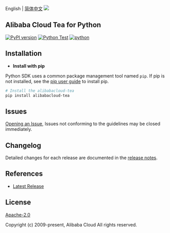 English | [简体中文](README-CN.md)
![](https://aliyunsdk-pages.alicdn.com/icons/AlibabaCloud.svg)

## Alibaba Cloud Tea for Python

[![PyPI version](https://badge.fury.io/py/alibabacloud-tea.svg)](https://badge.fury.io/py/alibabacloud-tea)
[![Python Test](https://github.com/aliyun/tea-python/actions/workflows/testPython.yml/badge.svg)](https://github.com/aliyun/tea-python/actions/workflows/testPython.yml)
[![python](https://img.shields.io/pypi/pyversions/alibabacloud-tea.svg)](https://img.shields.io/pypi/pyversions/alibabacloud-tea.svg)

## Installation
- **Install with pip**

Python SDK uses a common package management tool named `pip`. If pip is not installed, see the [pip user guide](https://pip.pypa.io/en/stable/installing/ "pip User Guide") to install pip.

```bash
# Install the alibabacloud-tea
pip install alibabacloud-tea
```

## Issues
[Opening an Issue](https://github.com/aliyun/tea-python/issues/new), Issues not conforming to the guidelines may be closed immediately.

## Changelog
Detailed changes for each release are documented in the [release notes](./ChangeLog.md).

## References
* [Latest Release](https://github.com/aliyun/tea-python/tree/master/python)

## License
[Apache-2.0](http://www.apache.org/licenses/LICENSE-2.0)

Copyright (c) 2009-present, Alibaba Cloud All rights reserved.
